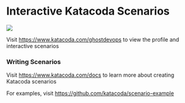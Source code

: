 # Interactive Katacoda Scenarios

[![](http://shields.katacoda.com/katacoda/ghostdevops/count.svg)](https://www.katacoda.com/ghostdevops "Get your profile on Katacoda.com")

Visit https://www.katacoda.com/ghostdevops to view the profile and interactive scenarios

### Writing Scenarios
Visit https://www.katacoda.com/docs to learn more about creating Katacoda scenarios

For examples, visit https://github.com/katacoda/scenario-example
